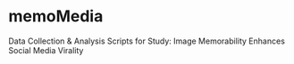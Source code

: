 # memoMedia
Data Collection & Analysis Scripts for Study: Image Memorability Enhances Social Media Virality
